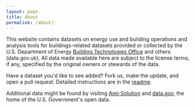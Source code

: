 ```yaml
---
layout: page
title: About
permalink: /about/
---
```


This website contains datasets on energy use and building operations and analysis tools for buildings-related datasets provided or collected by the U.S. Department of Energy [Building Technologies Office](https://www.energy.gov/eere/buildings/building-technologies-office) and others (data.gov.uk). All data made available here are subject to the license terms, if any, specified by the original owners or stewards of the data.

Have a dataset you'd like to see added? Fork us, make the update, and open a pull request. Detailed instructions are in the [readme](https://github.com/Ami-Solution/bmsdatasets#bms-datasets).

Additional data might be found by visiting [Ami-Solution](https://ami-solution.github.io/awesome-advanced-metering-infrastructure) and [data.gov](https://www.data.gov), the home of the U.S. Government's open data.


